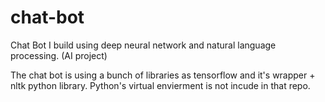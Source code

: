 # chat-bot
Chat Bot I build using deep neural network and natural language processing. (AI project)  

The chat bot is using a bunch of libraries as tensorflow and it's wrapper + nltk python library.
Python's virtual envierment is not incude in that repo.
